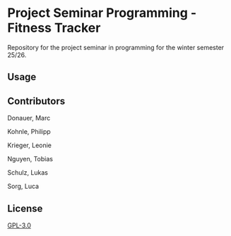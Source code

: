 # Project Seminar Programming - Fitness Tracker

Repository for the project seminar in programming for the winter semester 25/26.

## Usage

## Contributors

Donauer, Marc

Kohnle, Philipp

Krieger, Leonie

Nguyen, Tobias

Schulz, Lukas

Sorg, Luca

## License

[GPL-3.0](https://choosealicense.com/licenses/gpl-3.0/)
